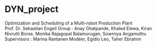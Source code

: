 # DYN_project
Optimization and Scheduling of a Multi-robot Production Plant  
Prof. Dr. Sebastian Engell 
Group : Anay Ghatpande, Khaled Elewa, Kiran Nivrutti Borse, Monika Rajagopal Balamurugan, Sowmiya Angamuthu 
Supervisors :  Marina Rantanen Modéer, Egidio Leo, Taher Ebrahim
